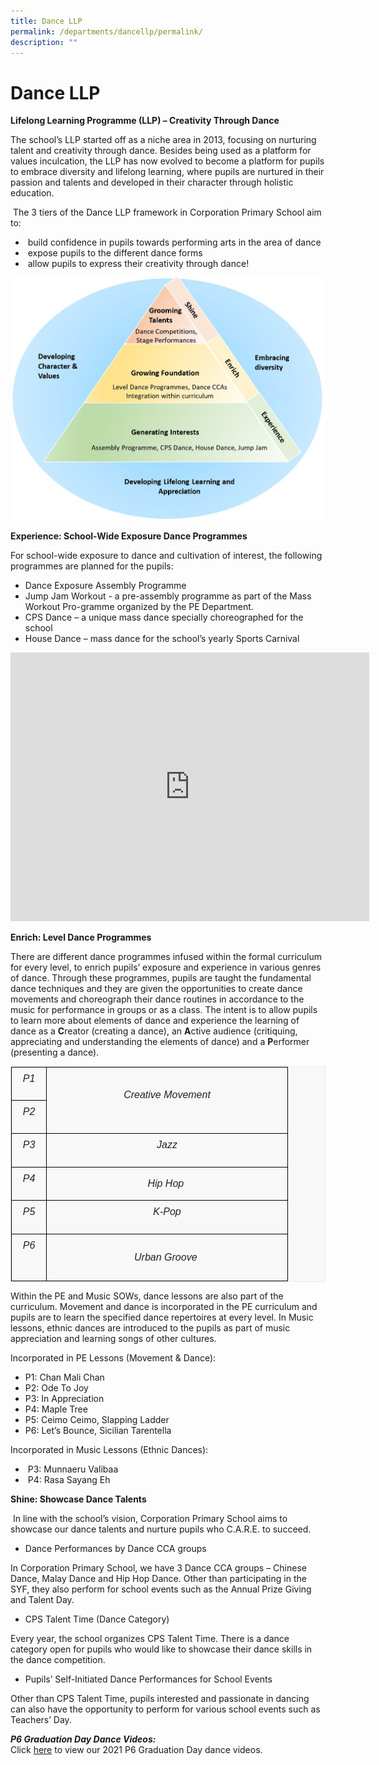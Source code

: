 ```yaml
---
title: Dance LLP
permalink: /departments/dancellp/permalink/
description: ""
---
```

Dance LLP
=========

**Lifelong Learning Programme (LLP) – Creativity Through Dance** 

  

The school’s LLP started off as a niche area in 2013, focusing on nurturing talent and creativity through dance. Besides being used as a platform for values inculcation, the LLP has now evolved to become a platform for pupils to embrace diversity and lifelong learning, where pupils are nurtured in their passion and talents and developed in their character through holistic education.   

 The 3 tiers of the Dance LLP framework in Corporation Primary School aim to: 

*    build confidence in pupils towards performing arts in the area of dance 
*    expose pupils to the different dance forms 
*    allow pupils to express their creativity through dance!

![](/images/LLP.jpg)

**Experience: School-Wide Exposure Dance Programmes**

  

For school-wide exposure to dance and cultivation of interest, the following programmes are planned for the pupils: 

*   Dance Exposure Assembly Programme 
*   Jump Jam Workout - a pre-assembly programme as part of the Mass Workout Pro-gramme organized by the PE Department. 
*   CPS Dance – a unique mass dance specially choreographed for the school 
*   House Dance – mass dance for the school’s yearly Sports Carnival
<iframe width="574" height="430" src="https://www.youtube.com/embed/8aBiiM2PviQ" title="CPS Dance 2020" frameborder="0" allow="accelerometer; autoplay; clipboard-write; encrypted-media; gyroscope; picture-in-picture" allowfullscreen></iframe>

**Enrich: Level Dance Programmes**

There are different dance programmes infused within the formal curriculum for every level, to enrich pupils’ exposure and experience in various genres of dance. Through these programmes, pupils are taught the fundamental dance techniques and they are given the opportunities to create dance movements and choreograph their dance routines in accordance to the music for performance in groups or as a class. The intent is to allow pupils to learn more about elements of dance and experience the learning of dance as a **C**reator (creating a dance), an **A**ctive audience (critiquing, appreciating and understanding the elements of dance) and a **P**erformer (presenting a dance).

<table class="iveo_table ives_tab_1 ive_eobj_center" width="0" style="margin: auto; outline: 0px; padding: 0px; clear: both; border: 1px solid rgb(234, 234, 234); border-collapse: collapse; color: rgb(0, 0, 0); font-family: Raleway, sans-serif; font-size: 16px; font-style: normal; font-variant-ligatures: normal; font-variant-caps: normal; font-weight: 400; letter-spacing: normal; orphans: 2; text-transform: none; white-space: normal; widows: 2; word-spacing: 0px; -webkit-text-stroke-width: 0px; background-color: rgba(248, 248, 248, 0.9); text-decoration-thickness: initial; text-decoration-style: initial; text-decoration-color: initial; text-align: justify;"><tbody class="" style="margin: 0px; outline: 0px; padding: 0px;"><tr class="" style="margin: 0px; outline: 0px; padding: 0px;"><td width="41" class="" style="margin: 0px; outline: 0px; padding: 7px; text-align: center; background-color: transparent; color: rgb(34, 34, 34); border: 1px solid rgb(0, 0, 0);"><p class="" style="margin: 0px 0px 1em; outline: 0px; padding: 0px; line-height: 22.4px;"><span lang="EN-SG" class="" style="margin: 0px; outline: 0px; padding: 0px;"><i style="margin: 0px; outline: 0px; padding: 0px;">P1</i></span></p></td><td width="371" rowspan="2" class="" style="margin: 0px; outline: 0px; padding: 7px; text-align: center; background-color: transparent; color: rgb(34, 34, 34); border: 1px solid rgb(0, 0, 0);"><p class="" style="margin: 0px 0px 1em; outline: 0px; padding: 0px; line-height: 22.4px;"><i style="margin: 0px; outline: 0px; padding: 0px;">Creative Movement</i></p></td></tr><tr class="" style="margin: 0px; outline: 0px; padding: 0px;"><td width="41" class="" style="margin: 0px; outline: 0px; padding: 7px; text-align: center; background-color: transparent; color: rgb(34, 34, 34); border: 1px solid rgb(0, 0, 0);"><p class="" style="margin: 0px 0px 1em; outline: 0px; padding: 0px; line-height: 22.4px;"><span lang="EN-SG" class="" style="margin: 0px; outline: 0px; padding: 0px;"><i style="margin: 0px; outline: 0px; padding: 0px;">P2</i></span></p></td></tr><tr class="" style="margin: 0px; outline: 0px; padding: 0px;"><td width="41" class="" style="margin: 0px; outline: 0px; padding: 7px; text-align: center; background-color: transparent; color: rgb(34, 34, 34); border: 1px solid rgb(0, 0, 0);"><p class="" style="margin: 0px 0px 1em; outline: 0px; padding: 0px; line-height: 22.4px;"><span lang="EN-SG" class="" style="margin: 0px; outline: 0px; padding: 0px;"><i style="margin: 0px; outline: 0px; padding: 0px;">P3</i></span></p></td><td width="371" class="" style="margin: 0px; outline: 0px; padding: 7px; text-align: center; background-color: transparent; color: rgb(34, 34, 34); border: 1px solid rgb(0, 0, 0);"><p class="" style="margin: 0px 0px 1em; outline: 0px; padding: 0px; line-height: 22.4px;"><i style="margin: 0px; outline: 0px; padding: 0px;">Jazz</i></p></td></tr><tr class="" style="margin: 0px; outline: 0px; padding: 0px;"><td width="41" class="" style="margin: 0px; outline: 0px; padding: 7px; text-align: center; background-color: transparent; color: rgb(34, 34, 34); border: 1px solid rgb(0, 0, 0);"><p class="" style="margin: 0px 0px 1em; outline: 0px; padding: 0px; line-height: 22.4px;"><span lang="EN-SG" class="" style="margin: 0px; outline: 0px; padding: 0px;"><i style="margin: 0px; outline: 0px; padding: 0px;">P4</i></span></p></td><td style="margin: 0px; outline: 0px; padding: 7px; text-align: center; background-color: transparent; color: rgb(34, 34, 34); border: 1px solid rgb(0, 0, 0);"><i style="margin: 0px; outline: 0px; padding: 0px;">Hip Hop&nbsp;</i></td></tr><tr class="" style="margin: 0px; outline: 0px; padding: 0px;"><td width="41" class="" style="margin: 0px; outline: 0px; padding: 7px; text-align: center; background-color: transparent; color: rgb(34, 34, 34); border: 1px solid rgb(0, 0, 0);"><p class="" style="margin: 0px 0px 1em; outline: 0px; padding: 0px; line-height: 22.4px;"><span lang="EN-SG" class="" style="margin: 0px; outline: 0px; padding: 0px;"><i style="margin: 0px; outline: 0px; padding: 0px;">P5</i></span></p></td><td width="371" class="" style="margin: 0px; outline: 0px; padding: 7px; text-align: center; background-color: transparent; color: rgb(34, 34, 34); border: 1px solid rgb(0, 0, 0);"><p class="" style="margin: 0px 0px 1em; outline: 0px; padding: 0px; line-height: 22.4px;"><i style="margin: 0px; outline: 0px; padding: 0px;">K-Pop</i></p></td></tr><tr class="" style="margin: 0px; outline: 0px; padding: 0px;"><td width="41" class="" style="margin: 0px; outline: 0px; padding: 7px; text-align: center; background-color: transparent; color: rgb(34, 34, 34); border: 1px solid rgb(0, 0, 0);"><p class="" style="margin: 0px 0px 1em; outline: 0px; padding: 0px; line-height: 22.4px;"><span lang="EN-SG" class="" style="margin: 0px; outline: 0px; padding: 0px;"><i style="margin: 0px; outline: 0px; padding: 0px;">P6</i></span></p><div style="margin: 0px; outline: 0px; padding: 0px; line-height: 22.4px;"><span lang="EN-SG" class="" style="margin: 0px; outline: 0px; padding: 0px;"><i style="margin: 0px; outline: 0px; padding: 0px;"><br style="margin: 0px; outline: 0px; padding: 0px;"></i></span></div></td><td style="margin: 0px; outline: 0px; padding: 7px; text-align: center; background-color: transparent; color: rgb(34, 34, 34); border: 1px solid rgb(0, 0, 0);"><i style="margin: 0px; outline: 0px; padding: 0px;">Urban Groove&nbsp;</i></td></tr></tbody></table>

Within the PE and Music SOWs, dance lessons are also part of the curriculum. Movement and dance is incorporated in the PE curriculum and pupils are to learn the specified dance repertoires at every level. In Music lessons, ethnic dances are introduced to the pupils as part of music appreciation and learning songs of other cultures. 

  

Incorporated in PE Lessons (Movement & Dance): 

*   P1: Chan Mali Chan
*   P2: Ode To Joy
*   P3: In Appreciation
*   P4: Maple Tree
*   P5: Ceimo Ceimo, Slapping Ladder 
*   P6: Let’s Bounce, Sicilian Tarentella

Incorporated in Music Lessons (Ethnic Dances):  

*    P3: Munnaeru Valibaa
*    P4: Rasa Sayang Eh

  
  

**Shine: Showcase Dance Talents**  

 In line with the school’s vision, Corporation Primary School aims to showcase our dance talents and nurture pupils who C.A.R.E. to succeed. 

*   Dance Performances by Dance CCA groups

In Corporation Primary School, we have 3 Dance CCA groups – Chinese Dance, Malay Dance and Hip Hop Dance. Other than participating in the SYF, they also perform for school events such as the Annual Prize Giving and Talent Day.               

*   CPS Talent Time (Dance Category)

Every year, the school organizes CPS Talent Time. There is a dance category open for pupils who would like to showcase their dance skills in the dance competition.


*   Pupils’ Self-Initiated Dance Performances for School Events
   
Other than CPS Talent Time, pupils interested and passionate in dancing can also have the opportunity to perform for various school events such as Teachers’ Day.

_**P6 Graduation Day Dance Videos:**_  
Click [here](https://youtube.com/playlist?list=PL61rSdzsRCXUTOWtsWV-26iYbACs4W9ex) to view our 2021 P6 Graduation Day dance videos.